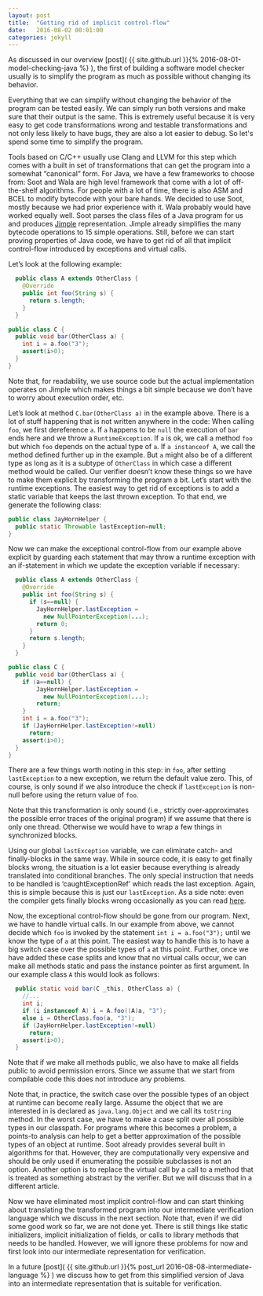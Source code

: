 ```yaml
---
layout: post
title:  "Getting rid of implicit control-flow"
date:   2016-08-02 00:01:00
categories: jekyll
---
```


As discussed in our overview [post]( {{ site.github.url }}{% 2016-08-01-model-checking-java %} ), the first of building a software model checker usually is to simplify the program as much as possible without changing its behavior. 

Everything that we can simplify without changing the behavior of the program can be tested easily. We can simply run both versions and make sure that their output is the same. This is extremely useful because it is very easy to get code transformations wrong and testable transformations and not only less likely to have bugs, they are also a lot easier to debug. So let's spend some time to simplify the program.

Tools based on C/C++ usually use Clang and LLVM for this step which comes with a built in set of transformations that can get the program into a somewhat “canonical” form. For Java, we have a few frameworks to choose from: Soot and Wala are high level framework that come with a lot of off-the-shelf algorithms. For people with a lot of time, there is also ASM and BCEL to modify bytecode with your bare hands. We decided to use Soot, mostly because we had prior experience with it. Wala probably would have worked equally well.
Soot parses the class files of a Java program for us and produces [Jimple]("https://en.wikipedia.org/wiki/Soot_(software)") representation. Jimple already simplifies the many bytecode operations to 15 simple operations. Still, before we can start proving properties of Java code, we have to get rid of all that implicit control-flow introduced by exceptions and virtual calls. 

Let’s look at the following example:

```java
  public class A extends OtherClass {
    @Override
    public int foo(String s) {
      return s.length;
    }
  }

public class C {
  public void bar(OtherClass a) {
    int i = a.foo("3");
    assert(i>0);
  }
}
```

Note that, for readability, we use source code but the actual implementation operates on Jimple  which makes things a bit simple because we don’t have to worry about execution order, etc.

Let’s look at method `C.bar(OtherClass a)` in the example above. There is a lot of stuff happening that is not written anywhere in the code: When calling `foo`, we first dereference `a`. If `a` happens to be `null` the execution of `bar` ends here and we throw a `RuntimeException`. If `a` is ok, we call a method `foo` but which `foo` depends on the actual type of `a`. If `a instanceof A`, we call the method defined further up in the example. But `a` might also be of a different type as long as it is a subtype of `OtherClass` in which case a different method would be called. 
Our verifier doesn’t know these things so we have to make them explicit by transforming the program a bit. Let’s start with the runtime exceptions. The easiest way to get rid of exceptions is to add a static variable that keeps the last thrown exception. To that end, we generate the following class:

```java
public class JayHornHelper {
  public static Throwable lastException=null;
}
```

Now we can make the exceptional control-flow from our example above explicit by guarding each statement that may throw a runtime exception with an if-statement in which we update the exception variable if necessary:

```java
  public class A extends OtherClass {
    @Override
    public int foo(String s) {
      if (s==null) {
        JayHornHelper.lastException = 
          new NullPointerException(...);
        return 0;
      }
      return s.length;
    }
  }

public class C {
  public void bar(OtherClass a) {
    if (a==null) {
        JayHornHelper.lastException = 
          new NullPointerException(...);
        return;
    }
    int i = a.foo("3");
    if (JayHornHelper.lastException!=null) 
      return;
    assert(i>0);
  }
}
```

There are a few things worth noting in this step: in `foo`, after setting `lastException` to a new exception, we return the default value zero. This, of course, is only sound if we also introduce the check if `lastException` is non-null before using the return value of `foo`.

Note that this transformation is only sound (i.e., strictly over-approximates the possible error traces of the original program) if we assume that there is only one thread. Otherwise we would have to wrap a few things in synchronized blocks.

Using our global `lastException` variable, we can eliminate catch- and finally-blocks in the same way. While in source code, it is easy to get finally blocks wrong, the situation is a lot easier because everything is already translated into conditional branches. The only special instruction that needs to be handled is ‘caughtExceptionRef’ which reads the last exception. Again, this is simple because this is just our `lastException`. 
As a side note: even the compiler gets finally blocks wrong occasionally as you can read [here](http://stackoverflow.com/questions/25615417/try-with-resources-introduce-unreachable-bytecode).

Now, the exceptional control-flow should be gone from our program. Next, we have to handle virtual calls. In our example from above, we cannot decide which `foo` is invoked by the statement `int i = a.foo("3");` until we know the type of `a` at this point. 
The easiest way to handle this is to have a big switch case over the possible types of `a` at this point. Further, once we have added these case splits and know that no virtual calls occur, we can make all methods static and pass the instance pointer as first argument. In our example class `A` this would look as follows:

```java
  public static void bar(C _this, OtherClass a) {
    //...
    int i;
    if (i instanceof A) i = A.foo((A)a, "3");
    else i = OtherClass.foo(a, "3");
    if (JayHornHelper.lastException!=null) 
      return;
    assert(i>0);
  }
```

Note that if we make all methods public, we also have to make all fields public to avoid permission errors. Since we assume that we start from compilable code this does not introduce any problems.

Note that, in practice, the switch case over the possible types of an object at runtime can become really large. Assume the object that we are interested in is declared as `java.lang.Object` and we call its `toString` method. In the worst case, we have to make a case split over all possible types in our classpath. 
For programs where this becomes a problem, a points-to analysis can help to get a better approximation of the possible types of an object at runtime. Soot already provides several built in algorithms for that. However, they are computationally very expensive and should be only used if enumerating the possible subclasses is not an option.
Another option is to replace the virtual call by a call to a method that is treated as something abstract by the verifier. But we will discuss that in a different article. 

Now we have eliminated most implicit control-flow and can start thinking about translating the transformed program into our intermediate verification language which we discuss in the next section. Note that, even if we did some good work so far, we are not done yet. There is still things like static initializers, implicit initialization of fields, or calls to library methods that needs to be handled. However, we will ignore these problems for now and first look into our intermediate representation for verification.

In a future [post]( {{ site.github.url }}{% post_url 2016-08-08-intermediate-language %} ) we discuss how to get from this simplified version of Java into an intermediate representation that is suitable for verification.

